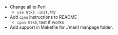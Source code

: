 * Change all to Perl
  * `use Gtk3 -init`, try
* Add `cpan` instructions to README
  * `cpan Gtk3`, test if works
* Add support in Makefile for ./man1 manpage folder.
